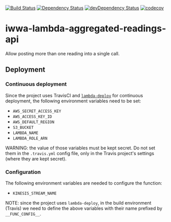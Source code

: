 [![Build Status](https://travis-ci.org/innowatio/iwwa-lambda-aggregated-readings-api.svg?branch=master)](https://travis-ci.org/innowatio/iwwa-lambda-aggregated-readings-api)
[![Dependency Status](https://david-dm.org/innowatio/iwwa-lambda-aggregated-readings-api.svg)](https://david-dm.org/innowatio/iwwa-lambda-aggregated-readings-api)
[![devDependency Status](https://david-dm.org/innowatio/iwwa-lambda-aggregated-readings-api/dev-status.svg)](https://david-dm.org/innowatio/iwwa-lambda-aggregated-readings-api#info=devDependencies)
[![codecov](https://codecov.io/gh/innowatio/iwwa-lambda-aggregated-readings-api/branch/master/graph/badge.svg)](https://codecov.io/gh/innowatio/iwwa-lambda-aggregated-readings-api)

# iwwa-lambda-aggregated-readings-api

Allow posting more than one reading into a single call.

## Deployment

### Continuous deployment

Since the project uses TravisCI and
[`lambda-deploy`](https://github.com/innowatio/lambda-deploy/) for continuous
deployment, the following environment variables need to be set:

- `AWS_SECRET_ACCESS_KEY`
- `AWS_ACCESS_KEY_ID`
- `AWS_DEFAULT_REGION`
- `S3_BUCKET`
- `LAMBDA_NAME`
- `LAMBDA_ROLE_ARN`

WARNING: the value of those variables must be kept secret. Do not set them in
the `.travis.yml` config file, only in the Travis project's settings (where they
are kept secret).

### Configuration

The following environment variables are needed to configure the function:

- `KINESIS_STREAM_NAME`

NOTE: since the project uses `lambda-deploy`, in the build environment (Travis)
we need to define the above variables with their name prefixed by
`__FUNC_CONFIG__`.
